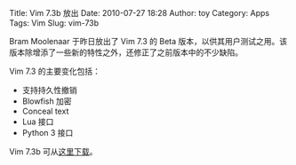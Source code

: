 Title: Vim 7.3b 放出
Date: 2010-07-27 18:28
Author: toy
Category: Apps
Tags: Vim
Slug: vim-73b

Bram Moolenaar 于昨日放出了 Vim 7.3 的 Beta
版本，以供其用户测试之用。该版本除增添了一些新的特性之外，还修正了之前版本中的不少缺陷。

Vim 7.3 的主要变化包括：

+ 支持持久性撤销  
+ Blowfish 加密  
+ Conceal text  
+ Lua 接口  
+ Python 3 接口

Vim 7.3b 可从[这里下载](ftp://ftp.vim.org/pub/vim/unstable/)。
